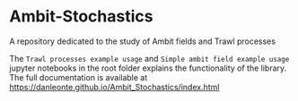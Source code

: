 # Ambit-Stochastics
A repository dedicated to the study of Ambit fields and Trawl processes

The `Trawl processes example usage` and `Simple ambit field example usage` jupyter notebooks in the root folder explains the functionality of the library. The full documentation is available at https://danleonte.github.io/Ambit_Stochastics/index.html
